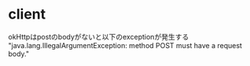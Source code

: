 # client

okHttpはpostのbodyがないと以下のexceptionが発生する
"java.lang.IllegalArgumentException: method POST must have a request body."
